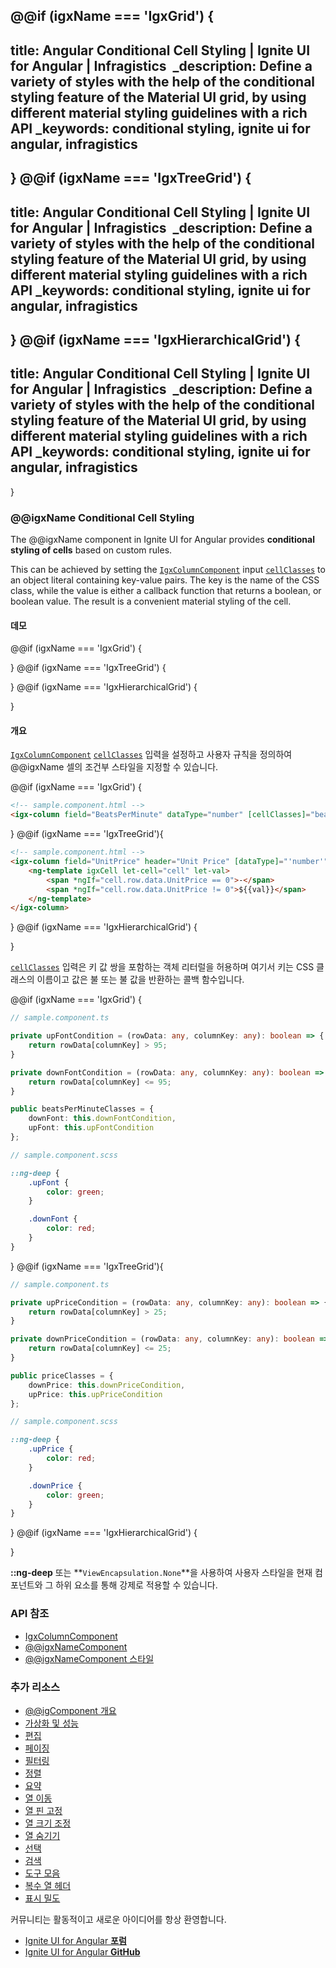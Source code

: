 @@if (igxName === 'IgxGrid') {
---
title: Angular Conditional Cell Styling | Ignite UI for Angular | Infragistics 
_description: Define a variety of styles with the help of the conditional styling feature of the Material UI grid, by using different material styling guidelines with a rich API
_keywords: conditional styling, ignite ui for angular, infragistics
---
}
@@if (igxName === 'IgxTreeGrid') {
---
title: Angular Conditional Cell Styling | Ignite UI for Angular | Infragistics 
_description: Define a variety of styles with the help of the conditional styling feature of the Material UI grid, by using different material styling guidelines with a rich API
_keywords: conditional styling, ignite ui for angular, infragistics
---
}
@@if (igxName === 'IgxHierarchicalGrid') {
---
title: Angular Conditional Cell Styling | Ignite UI for Angular | Infragistics 
_description: Define a variety of styles with the help of the conditional styling feature of the Material UI grid, by using different material styling guidelines with a rich API
_keywords: conditional styling, ignite ui for angular, infragistics
---
}

### @@igxName Conditional Cell Styling
The @@igxName component in Ignite UI for Angular provides **conditional styling of cells** based on custom rules.

This can be achieved by setting the [`IgxColumnComponent`]({environment:angularApiUrl}/classes/igxcolumncomponent.html) input [`cellClasses`]({environment:angularApiUrl}/classes/igxcolumncomponent.html#cellclasses) to an object literal containing key-value pairs. The key is the name of the CSS class, while the value is either a callback function that returns a boolean, or boolean value. The result is a convenient material styling of the cell.

#### 데모

@@if (igxName === 'IgxGrid') {

<code-view style="height:530px" 
           no-theming
           data-demos-base-url="{environment:demosBaseUrl}" 
           iframe-src="{environment:demosBaseUrl}/grid/grid-cell-styling/" >
</code-view>

}
@@if (igxName === 'IgxTreeGrid') {

<code-view style="height:600px" 
           no-theming
           data-demos-base-url="{environment:demosBaseUrl}" 
           iframe-src="{environment:demosBaseUrl}/tree-grid/treegrid-conditional-cell-style/" >
</code-view>

}
@@if (igxName === 'IgxHierarchicalGrid') {
<!-- TODO -->
}
<div class="divider--half"></div>

#### 개요
[`IgxColumnComponent`]({environment:angularApiUrl}/classes/igxcolumncomponent.html) [`cellClasses`]({environment:angularApiUrl}/classes/igxcolumncomponent.html#cellclasses) 입력을 설정하고 사용자 규칙을 정의하여 @@igxName 셀의 조건부 스타일을 지정할 수 있습니다.

@@if (igxName === 'IgxGrid') {
```html
<!-- sample.component.html -->
<igx-column field="BeatsPerMinute" dataType="number" [cellClasses]="beatsPerMinuteClasses"></igx-column>
```
}
@@if (igxName === 'IgxTreeGrid'){
```html
<!-- sample.component.html -->
<igx-column field="UnitPrice" header="Unit Price" [dataType]="'number'" [cellClasses] = "priceClasses">
    <ng-template igxCell let-cell="cell" let-val>
        <span *ngIf="cell.row.data.UnitPrice == 0">-</span>
        <span *ngIf="cell.row.data.UnitPrice != 0">${{val}}</span>
    </ng-template>
</igx-column>
```
}
@@if (igxName === 'IgxHierarchicalGrid') {
<!-- TODO -->
}

[`cellClasses`]({environment:angularApiUrl}/classes/igxcolumncomponent.html#cellclasses) 입력은 키 값 쌍을 포함하는 객체 리터럴을 허용하며 여기서 키는 CSS 클래스의 이름이고 값은 불 또는 불 값을 반환하는 콜백 함수입니다.

@@if (igxName === 'IgxGrid') {
```typescript
// sample.component.ts

private upFontCondition = (rowData: any, columnKey: any): boolean => {
    return rowData[columnKey] > 95;
}

private downFontCondition = (rowData: any, columnKey: any): boolean => {
    return rowData[columnKey] <= 95;
}

public beatsPerMinuteClasses = {
    downFont: this.downFontCondition,
    upFont: this.upFontCondition
};
```

```scss
// sample.component.scss

::ng-deep {
    .upFont {
        color: green;
    }

    .downFont {
        color: red;
    }
}
```
}
@@if (igxName === 'IgxTreeGrid'){
```typescript
// sample.component.ts

private upPriceCondition = (rowData: any, columnKey: any): boolean => {
    return rowData[columnKey] > 25;
}

private downPriceCondition = (rowData: any, columnKey: any): boolean => {
    return rowData[columnKey] <= 25;
}

public priceClasses = {
    downPrice: this.downPriceCondition,
    upPrice: this.upPriceCondition
};
```

```scss
// sample.component.scss

::ng-deep {
    .upPrice {
        color: red;
    }

    .downPrice {
        color: green;
    }
}
```
}
@@if (igxName === 'IgxHierarchicalGrid') {
<!-- TODO -->
}

**::ng-deep** 또는 **`ViewEncapsulation.None`**을 사용하여 사용자 스타일을 현재 컴포넌트와 그 하위 요소를 통해 강제로 적용할 수 있습니다.

### API 참조
<div class="divider--half"></div>

* [IgxColumnComponent]({environment:angularApiUrl}/classes/igxcolumncomponent.html)
* [@@igxNameComponent]({environment:angularApiUrl}/classes/@@igTypeDoc.html)
* [@@igxNameComponent 스타일]({environment:sassApiUrl}/themes#function-grid-theme)

### 추가 리소스
<div class="divider--half"></div>

* [@@igComponent 개요](@@igMainTopic.md)
* [가상화 및 성능](virtualization.md)
* [편집](editing.md)
* [페이징](paging.md)
* [필터링](filtering.md)
* [정렬](sorting.md)
* [요약](summaries.md)
* [열 이동](column-moving.md)
* [열 핀 고정](column_pinning.md)
* [열 크기 조정](column-resizing.md)
* [열 숨기기](column_hiding.md)
* [선택](selection.md)
* [검색](search.md)
* [도구 모음](toolbar.md)
* [복수 열 헤더](multi-column-headers.md)
* [표시 밀도](display-density.md)

<div class="divider--half"></div>
커뮤니티는 활동적이고 새로운 아이디어를 항상 환영합니다.

* [Ignite UI for Angular **포럼**](https://www.infragistics.com/community/forums/f/ignite-ui-for-angular)
* [Ignite UI for Angular **GitHub**](https://github.com/IgniteUI/igniteui-angular)
